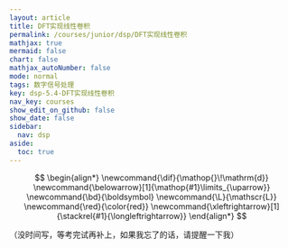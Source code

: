 ```yaml
---
layout: article
title: DFT实现线性卷积
permalink: /courses/junior/dsp/DFT实现线性卷积
mathjax: true
mermaid: false
chart: false
mathjax_autoNumber: false
mode: normal
tags: 数字信号处理
key: dsp-5.4-DFT实现线性卷积
nav_key: courses
show_edit_on_github: false
show_date: false
sidebar:
  nav: dsp
aside:
  toc: true
---
```


<!--more-->

$$
\begin{align*}
\newcommand{\dif}{\mathop{}\!\mathrm{d}}
\newcommand{\belowarrow}[1]{\mathop{#1}\limits_{\uparrow}}
\newcommand{\bd}{\boldsymbol}
\newcommand{\L}{\mathscr{L}}
\newcommand{\red}{\color{red}}
\newcommand{\xleftrightarrow}[1]{\stackrel{#1}{\longleftrightarrow}}
\end{align*}
$$

（没时间写，等考完试再补上，如果我忘了的话，请提醒一下我）
